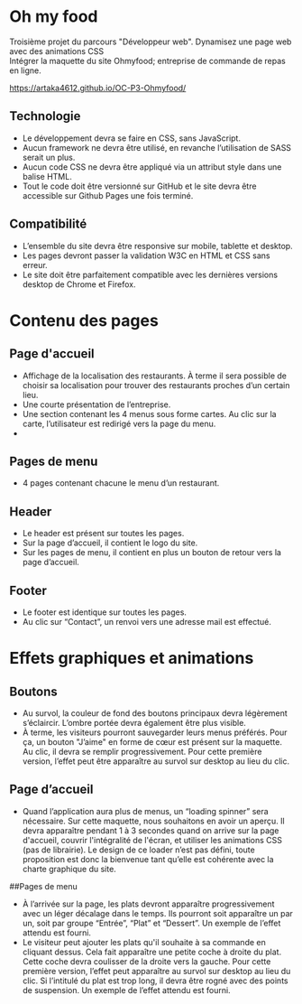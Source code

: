   # Oh my food 
  
  Troisième projet du parcours "Développeur web". Dynamisez une page web avec des animations CSS<br>
  Intégrer la maquette du site Ohmyfood; entreprise de commande de repas en ligne.
  
  https://artaka4612.github.io/OC-P3-Ohmyfood/
  
  ## Technologie
  * Le développement devra se faire en CSS, sans JavaScript.
  * Aucun framework ne devra être utilisé, en revanche l’utilisation de SASS serait un plus.
  * Aucun code CSS ne devra être appliqué via un attribut style dans une balise HTML. 
  * Tout le code doit être versionné sur GitHub et le site devra être accessible sur Github Pages une fois terminé.
       
   ## Compatibilité  
   * L’ensemble du site devra être responsive sur mobile, tablette et desktop. 
   * Les pages devront passer la validation W3C en HTML et CSS sans erreur. 
   * Le site doit être parfaitement compatible avec les dernières versions desktop de Chrome et Firefox. 
   
   # Contenu des pages
        
## Page d'accueil
* Affichage de la localisation des restaurants. À terme il sera possible de choisir sa localisation pour trouver des restaurants proches d’un certain lieu.
* Une courte présentation de l’entreprise.
* Une section contenant les 4 menus sous forme cartes. Au clic sur la carte, l’utilisateur est redirigé vers la page du menu.
* 
## Pages de menu
* 4 pages contenant chacune le menu d’un restaurant.
## Header
* Le header est présent sur toutes les pages.
* Sur la page d’accueil, il contient le logo du site.
* Sur les pages de menu, il contient en plus un bouton de retour vers la page d’accueil.

## Footer
* Le footer est identique sur toutes les pages.
* Au clic sur “Contact”, un renvoi vers une adresse mail est effectué.

 # Effets graphiques et animations 
 
  ## Boutons 
  * Au survol, la couleur de fond des boutons principaux devra légèrement s’éclaircir. L’ombre portée devra également être plus visible.
  * À terme, les visiteurs pourront sauvegarder leurs menus préférés. Pour ça, un bouton "J’aime" en forme de cœur est présent sur la maquette. Au clic, il devra se remplir progressivement. Pour cette première version, l’effet peut être apparaître au survol sur desktop au lieu du clic.
  
  ## Page d’accueil
  * Quand l’application aura plus de menus, un “loading spinner” sera nécessaire. Sur cette maquette, nous souhaitons en avoir un aperçu. Il devra apparaître pendant 1 à 3 secondes quand on arrive sur la page d'accueil, couvrir l'intégralité de l'écran, et utiliser les animations CSS (pas de librairie). Le design de ce loader n’est pas défini, toute proposition est donc la bienvenue tant qu’elle est cohérente avec la charte graphique du site.
  
  ##Pages de menu
  * À l’arrivée sur la page, les plats devront apparaître progressivement avec un léger décalage dans le temps. Ils pourront soit apparaître un par un, soit par groupe “Entrée”, “Plat” et “Dessert”. Un exemple de l’effet attendu est fourni.
  * Le visiteur peut ajouter les plats qu'il souhaite à sa commande en cliquant dessus. Cela fait apparaître une petite coche à droite du plat. Cette coche devra coulisser de la droite vers la gauche. Pour cette première version, l’effet peut apparaître au survol sur desktop au lieu du clic. Si l’intitulé du plat est trop long, il devra être rogné avec des points de suspension. Un exemple de l’effet attendu est fourni.
  
  
  
  
  
  
  
  
        
   
        
      
